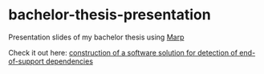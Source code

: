 # bachelor-thesis-presentation
Presentation slides of my bachelor thesis using [Marp](https://marp.app/)

Check it out here: [construction of a software solution for detection of end-of-support dependencies](https://a-grasso.github.io/bachelor-thesis-presentation/)
